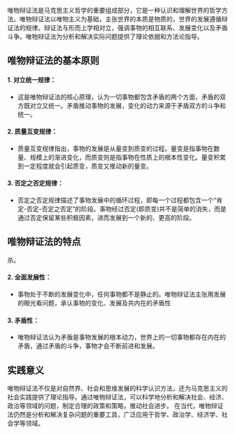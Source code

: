 唯物辩证法是马克思主义哲学的重要组成部分，它是一种认识和理解世界的哲学方法。唯物辩证法以唯物主义为基础，主张世界的本质是物质的，世界的发展遵循辩证法的规律。辩证法与形而上学相对立，强调事物的相互联系、发展变化以及矛盾斗争。唯物辩证法为分析和解决实际问题提供了理论依据和方法论指导。

## 唯物辩证法的基本原则

#### 1. 对立统一规律：
- 这是唯物辩证法的核心原理，认为一切事物都包含矛盾的两个方面，矛盾的双方既对立又统一。矛盾推动事物的发展，变化的动力来源于矛盾双方的斗争和统一。
#### 2. 质量互变规律：
- 质量互变规律指出，事物的发展是从量变到质变的过程。量变是指事物在数量、规模上的渐进变化，而质变则是指事物在性质上的根本性变化。量变积累到一定程度就会引起质变，质变又推动新的量变。

#### 3. 否定之否定规律：
- 否定之否定规律描述了事物发展中的循环过程，即每一个过程都包含一个“肯定-否定-否定之否定”的阶段。事物经过否定(即质变)并不是简单的消失，而是通过否定保留某些积极因素，进而发展到一个新的、更高的阶段。

## 唯物辩证法的特点
杀。
#### 2. 全面发展性：
- 事物处于不断的发展变化中，任何事物都不是静止的。唯物辩证法主张用发展的眼光看问题，承认事物的变化、发展及共内在的矛盾性

#### 3. 矛盾性：
- 唯物辩证法认为矛盾是事物发展的根本动力，世界上的一切事物都存在内在的矛盾，通过矛盾的斗争，事物才会不断前进和发展。
## 实践意义
唯物辩证法不仅是对自然界、社会和思维发展的科学认识方法，还为马克思主义的社会实践提供了理论指导。通过唯物辩证法，可以科学地分析和解决社会、经济、政治等领域的问题，制定合理的政策和策略，推动社会进步。
在当代，唯物辩证法仍然是分析和解决复杂问题的重要工具，广泛应用于哲学、政治学、经济学、社会学等领域。

